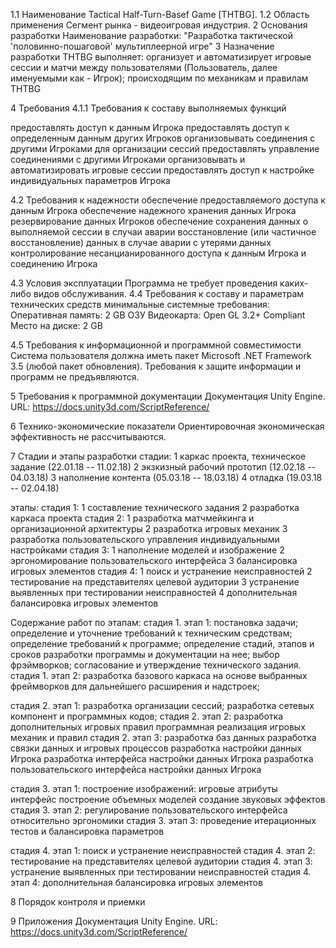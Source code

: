 1.1 Наименование
Tactical Half-Turn-Basef Game [THTBG].
1.2 Область применения
Сегмент рынка - видеоигровая индустрия.
2 Основания разработки
Наименование разработки: "Разработка тактической 'половинно-пошаговой' мультиплеерной игре"
3 Назначение разработки
THTBG выполняет:
организует и автоматизирует игровые сессии и матчи между пользователями (Пользователь, далее именуемыми как - Игрок);
происходящим по механикам и правилам THTBG

4 Требования
4.1.1 Требования к составу выполняемых функций

предоставлять доступ к данным Игрока
предоставлять доступ к определенным данным других Игроков
организовывать соединения с другими Игроками для организации сессий
предоставлять управление соединениями с другими Игроками
организовывать и автоматизировать игровые сессии
предоставлять доступ к настройке индивидуальных параметров Игрока 

4.2 Требования к надежности
обеспечение предоставляемого доступа к данным Игрока
обеспечение надежного хранения данных Игрока
резервирование данных Игроков
обеспечение сохранения данных о выполняемой сессии в случаи аварии
восстановление (или частичное восстановление) данных в случае аварии с утерями данных
контролирование несанцианированного доступа к данным Игрока и соединению Игрока

4.3 Условия эксплуатации
Программа не требует проведения каких-либо видов обслуживания.
4.4 Требования к составу и параметрам технических средств
минимальные системные требования:
Оперативная память: 2 GB ОЗУ
Видеокарта: Open GL 3.2+ Compliant
Место на диске: 2 GB

4.5 Требования к информационной и программной совместимости
Система пользователя должна иметь пакет Microsoft .NET Framework 3.5 (любой пакет обновления).
Требования к защите информации и программ не предъявляются.

5 Требования к программной документации
Документация Unity Engine. URL: https://docs.unity3d.com/ScriptReference/

6 Технико-экономические показатели
Ориентировочная экономическая эффективность не рассчитываются.

7 Стадии и этапы разработки
стадии:
 1 каркас проекта, техническое задание (22.01.18 -- 11.02.18)
 2 экзкизный рабочий прототип		   (12.02.18 -- 04.03.18)
 3 наполнение контента				   (05.03.18 -- 18.03.18)
 4 отладка							   (19.03.18 -- 02.04.18)

этапы:
 стадия 1:
  1 составление технического задания
  2 разработка каркаса проекта
 стадия 2:
  1 разработка матчмейкинга и организационной архитектуры
  2 разработка игровых механик
  3 разработка пользовательского управления индивидуальными настройками
 стадия 3:
  1 наполнение моделей и изображение
  2 эргономирование пользовательского интерфейса
  3 балансировка игровых элементов
 стадия 4:
  1 поиск и устранение неисправностей
  2 тестирование на представителях целевой аудитории
  3 устранение выявленных при тестировании неисправностей
  4 дополнительная балансировка игровых элементов

Содержание работ по этапам:
 стадия 1. этап 1:
  постановка задачи;
  определение и уточнение требований к техническим средствам;
  определение требований к программе;
  определение стадий, этапов и сроков разработки программы и документации на нее;
  выбор фрэймворков;
  согласование и утверждение технического задания.
 стадия 1. этап 2:
  разработка базового каркаса на основе выбранных фреймворков 
   для дальнейшего расширения и надстроек;

 стадия 2. этап 1:
  разработка организации сессий;
  разработка сетевых компонент и программных кодов;
 стадия 2. этап 2:
  разработка дополнительных игровых правил
  программная реализация игровых механик и правил
 стадия 2. этап 3:
  разработка баз данных 
  разработка связки данных и игровых процессов
  разработка настройки данных Игрока
   разработка интерфейса настройки данных Игрока
   разработка пользовательского интерфейса настройки данных Игрока

  стадия 3. этап 1:
   построение изображений:
   	игровые атрибуты
   	интерфейс
   построение объемных моделей
   создание звуковых эффектов
  стадия 3. этап 2:
   регулирование пользовательского интерфейса относительно эргономики
  стадия 3. этап 3:
   проведение итерационных тестов и балансировка параметров

  стадия 4. этап 1: поиск и устранение неисправностей
  стадия 4. этап 2: тестирование на представителях целевой аудитории
  стадия 4. этап 3: устранение выявленных при тестировании неисправностей
  стадия 4. этап 4: дополнительная балансировка игровых элементов


8 Порядок контроля и приемки

9 Приложения 
Документация Unity Engine. URL: https://docs.unity3d.com/ScriptReference/